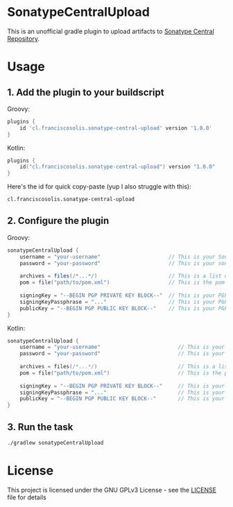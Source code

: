 # SonatypeCentralUpload
This is an unofficial gradle plugin to upload artifacts to [Sonatype Central Repository](https://central.sonatype.com).

# Usage
## 1. Add the plugin to your buildscript
Groovy:
```groovy
plugins {
    id 'cl.franciscosolis.sonatype-central-upload' version '1.0.0'
}
```

Kotlin:
```kts
plugins {
    id("cl.franciscosolis.sonatype-central-upload") version "1.0.0"
}
```

Here's the id for quick copy-paste (yup I also struggle with this):
```txt
cl.franciscosolis.sonatype-central-upload
```

## 2. Configure the plugin
Groovy:
```groovy
sonatypeCentralUpload {
    username = "your-username"                      // This is your Sonatype generated username
    password = "your-password"                      // This is your sonatype generated password
    
    archives = files(/*...*/)                       // This is a list of files to upload. Ideally you would point to your jar file, source and javadoc jar (required by central)
    pom = file("path/to/pom.xml")                   // This is the pom file to upload. This is required by central
    
    signingKey = "--BEGIN PGP PRIVATE KEY BLOCK--"  // This is your PGP private key. This is required to sign your files
    signingKeyPassphrase = "..."                    // This is your PGP private key passphrase (optional) to decrypt your private key
    publicKey = "--BEGIN PGP PUBLIC KEY BLOCK--"    // This is your PGP public key (optional). To distribute later to verify your deployments.
}
```

Kotlin:
```kts
sonatypeCentralUpload {
    username = "your-username"                         // This is your Sonatype generated username
    password = "your-password"                         // This is your sonatype generated password
    
    archives = files(/*...*/)                          // This is a list of files to upload. Ideally you would point to your jar file, source and javadoc jar (required by central)
    pom = file("path/to/pom.xml")                      // This is the pom file to upload. This is required by central
    
    signingKey = "--BEGIN PGP PRIVATE KEY BLOCK--"     // This is your PGP private key. This is required to sign your files
    signingKeyPassphrase = "..."                       // This is your PGP private key passphrase (optional) to decrypt your private key
    publicKey = "--BEGIN PGP PUBLIC KEY BLOCK--"       // This is your PGP public key (optional). To distribute later to verify your deployments.
}
```

## 3. Run the task
```bash
./gradlew sonatypeCentralUpload
```

# License
This project is licensed under the GNU GPLv3 License - see the [LICENSE](https://github.com/Im-Fran/SonatypeCentralUpload/blob/master/LICENSE) file for details

